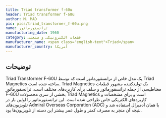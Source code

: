```yaml
---
title: Triad transformer f-60u
header: Triad transformer f-60u
author: M. MAD
pic: pics/triad_transformer_f-60u.png
name: ترانسفورماتور
manufacturing_date: 1960
category: قطعات الکترونیکی و صنعتی
manufacturer_name: <span class="english-text">Triad</span>
manufacturer_country: آمریکا
---
```


<h2 class="fa-IR-explanation-header">توضیحات</h2>
<p>
<span class="english-text">Triad Transformer F-60U</span>
یک مدل خاص از ترانسفورماتور است که توسط
<span class="english-text">Triad Magnetics</span>
ساخته شده است.
<span class="english-text">Triad Magnetics</span>
یک تولیدکننده مشهور قطعات مغناطیسی از جمله ترانسفورماتور و سلف برای کاربردهای
مختلف است. ترانسفورماتور
<span class="english-text">F-60U</span>
بخشی از سری محصولات
<span class="english-text">Triad Magnetics</span>
است و برای مشخصات و کاربردهای الکتریکی خاص طراحی شده است. این ترانسفورماتور را
اولین بار در تلویزیون‌های
<span class="english-text">Admiral Overseas Corporation (AOC)</span>
یا همان آدمیرال استفاده شد و نتیجه آن منجر به مصرف کمتر و طول عمر بیشتر این
دسته از تلویزیون‌ها بود.
</p>
